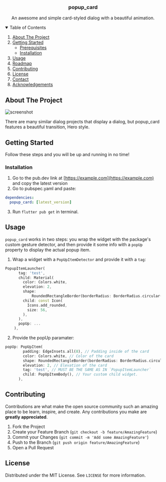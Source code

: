 


<!-- PROJECT LOGO -->
<br />
<p align="center">
  <h3 align="center">popup_card</h3>

  <p align="center">
    An awesome and simple card-styled dialog with a beautiful animation.
  </p>
</p>



<!-- TABLE OF CONTENTS -->
<details open="open">
  <summary>Table of Contents</summary>
  <ol>
    <li>
      <a href="#about-the-project">About The Project</a>
    </li>
    <li>
      <a href="#getting-started">Getting Started</a>
      <ul>
        <li><a href="#prerequisites">Prerequisites</a></li>
        <li><a href="#installation">Installation</a></li>
      </ul>
    </li>
    <li><a href="#usage">Usage</a></li>
    <li><a href="#roadmap">Roadmap</a></li>
    <li><a href="#contributing">Contributing</a></li>
    <li><a href="#license">License</a></li>
    <li><a href="#contact">Contact</a></li>
    <li><a href="#acknowledgements">Acknowledgements</a></li>
  </ol>
</details>



<!-- ABOUT THE PROJECT -->
## About The Project

![screenshot](https://i.imgur.com/YAbJdXq.gif)

There are many similar dialog projects that display a dialog, but popup_card features a beautiful
transition, Hero style. 

<!-- GETTING STARTED -->
## Getting Started

Follow these steps and you will be up and running in no time!

### Installation

1. Go to the pub.dev link at [https://example.com](https://example.com) and copy the latest version
2. Go to pubspec.yaml and paste:
  ```yaml
  dependencies:
    popup_card: [latest_version]
  ```
3. Run `flutter pub get` in terminal.


<!-- USAGE EXAMPLES -->
## Usage

`popup_card` works in two steps: you wrap the widget with the package's custom gesture detector, and then provide it some info
with a `popUp` property to display the actual popup item.

1. Wrap a widget with a `PopUpItemDetector` and provide it with a `tag`:
  ```dart
  PopupItemLauncher(
        tag: 'test',
        child: Material(
          color: Colors.white,
          elevation: 2,
          shape:
              RoundedRectangleBorder(borderRadius: BorderRadius.circular(32)),
          child: const Icon(
            Icons.add_rounded,
            size: 56,
          ),
        ),
        popUp: ...
      ),
  ```
2. Provide the popUp paramater: 
  ```dart
  popUp: PopUpItem(
          padding: EdgeInsets.all(8), // Padding inside of the card
          color: Colors.white, // Color of the card
          shape: RoundedRectangleBorder(borderRadius: BorderRadius.circular(32)), // Shape of the card
          elevation: 2, // Elevation of the card
          tag: 'test', // MUST BE THE SAME AS IN `PopupItemLauncher`
          child: PopUpItemBody(), // Your custom child widget.
        ),
  ```


<!-- CONTRIBUTING -->
## Contributing

Contributions are what make the open source community such an amazing place to be learn, inspire, and create. Any contributions you make are **greatly appreciated**.

1. Fork the Project
2. Create your Feature Branch (`git checkout -b feature/AmazingFeature`)
3. Commit your Changes (`git commit -m 'Add some AmazingFeature'`)
4. Push to the Branch (`git push origin feature/AmazingFeature`)
5. Open a Pull Request



<!-- LICENSE -->
## License

Distributed under the MIT License. See `LICENSE` for more information.
